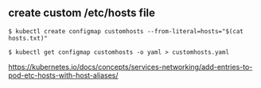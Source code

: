 
## create custom /etc/hosts file

```
$ kubectl create configmap customhosts --from-literal=hosts="$(cat hosts.txt)"

$ kubectl get configmap customhosts -o yaml > customhosts.yaml
```


https://kubernetes.io/docs/concepts/services-networking/add-entries-to-pod-etc-hosts-with-host-aliases/

